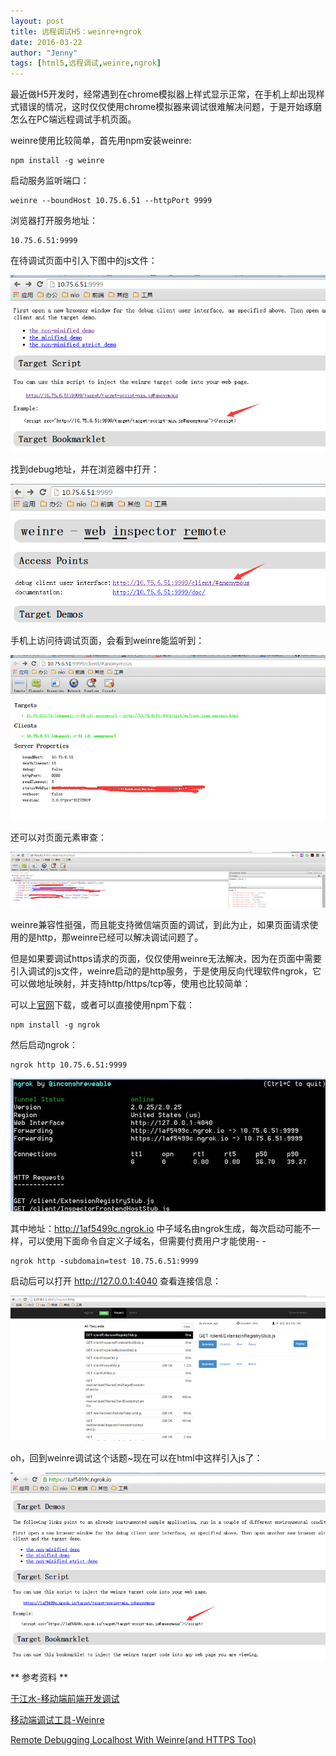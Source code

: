 ```yaml
---
layout: post
title: 远程调试H5：weinre+ngrok
date: 2016-03-22
author: "Jenny"
tags: [html5,远程调试,weinre,ngrok]
---
```


最近做H5开发时，经常遇到在chrome模拟器上样式显示正常，在手机上却出现样式错误的情况，这时仅仅使用chrome模拟器来调试很难解决问题，于是开始琢磨怎么在PC端远程调试手机页面。

weinre使用比较简单，首先用npm安装weinre:

    npm install -g weinre

启动服务监听端口：

    weinre --boundHost 10.75.6.51 --httpPort 9999

浏览器打开服务地址：

    10.75.6.51:9999

在待调试页面中引入下图中的js文件：

![](/img/remote-debug/1.png)

找到debug地址，并在浏览器中打开：

![](/img/remote-debug/2.png)

手机上访问待调试页面，会看到weinre能监听到：

![](/img/remote-debug/3.png)

还可以对页面元素审查：

![](/img/remote-debug/4.png)

weinre兼容性挺强，而且能支持微信端页面的调试，到此为止，如果页面请求使用的是http，那weinre已经可以解决调试问题了。

但是如果要调试https请求的页面，仅仅使用weinre无法解决，因为在页面中需要引入调试的js文件，weinre启动的是http服务，于是使用反向代理软件ngrok，它可以做地址映射，并支持http/https/tcp等，使用也比较简单：

可以上[官网](https://ngrok.com/download)下载，或者可以直接使用npm下载：

    npm install -g ngrok

然后启动ngrok：

    ngrok http 10.75.6.51:9999

![](/img/remote-debug/5.jpg)

其中地址：http://1af5499c.ngrok.io 中子域名由ngrok生成，每次启动可能不一样，可以使用下面命令自定义子域名，但需要付费用户才能使用- -

    ngrok http -subdomain=test 10.75.6.51:9999

启动后可以打开 http://127.0.0.1:4040 查看连接信息：

![](/img/remote-debug/7.png)

oh，回到weinre调试这个话题~现在可以在html中这样引入js了：

![](/img/remote-debug/8.png)

** 参考资料 **

[于江水-移动端前端开发调试](http://yujiangshui.com/multidevice-frontend-debug)

[移动端调试工具-Weinre](http://www.cnblogs.com/chaojidan/p/4430213.html)

[Remote Debugging Localhost With Weinre(and HTTPS Too)](http://www.undefinednull.com/2015/03/17/remote-debugging-localhost-with-weinre)
